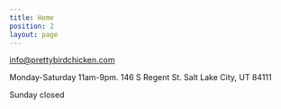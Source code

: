 ```yaml
---
title: Home
position: 2
layout: page
---
```



[info@prettybirdchicken.com](mailto:info@prettybirdchicken.com)

Monday-Saturday 11am-9pm.
146 S Regent St.
Salt Lake City, UT 84111



Sunday closed

